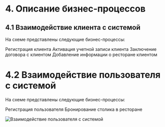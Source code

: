 # 4. Описание бизнес-процессов

## 4.1 Взаимодействие клиента с системой
На схеме представлены следующие бизнес-процессы:

Регистрация клиента
Активация учетной записи клиента
Заключение договора с клиентом
Добавление информации о ресторане клиентом

# 4.2 Взаимодействие пользователя с системой
На схеме представлены следующие бизнес-процессы:

Регистрация пользователя
Бронирование столика в ресторане


![Взаимодействие пользователя с системой]()